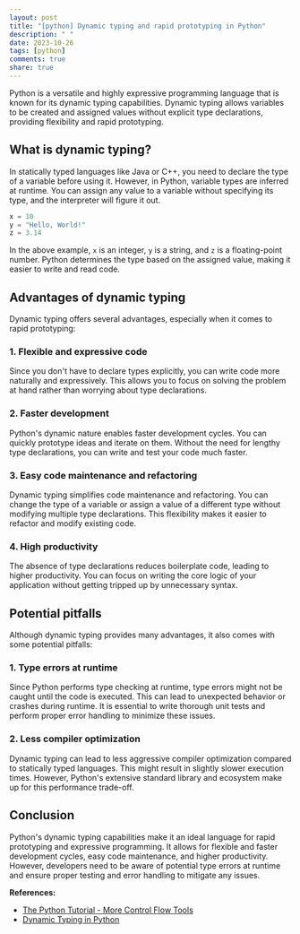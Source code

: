 ```yaml
---
layout: post
title: "[python] Dynamic typing and rapid prototyping in Python"
description: " "
date: 2023-10-26
tags: [python]
comments: true
share: true
---
```


Python is a versatile and highly expressive programming language that is known for its dynamic typing capabilities. Dynamic typing allows variables to be created and assigned values without explicit type declarations, providing flexibility and rapid prototyping.

## What is dynamic typing?

In statically typed languages like Java or C++, you need to declare the type of a variable before using it. However, in Python, variable types are inferred at runtime. You can assign any value to a variable without specifying its type, and the interpreter will figure it out.

```python
x = 10
y = "Hello, World!"
z = 3.14
```

In the above example, `x` is an integer, `y` is a string, and `z` is a floating-point number. Python determines the type based on the assigned value, making it easier to write and read code.

## Advantages of dynamic typing

Dynamic typing offers several advantages, especially when it comes to rapid prototyping:

### 1. Flexible and expressive code

Since you don't have to declare types explicitly, you can write code more naturally and expressively. This allows you to focus on solving the problem at hand rather than worrying about type declarations.

### 2. Faster development

Python's dynamic nature enables faster development cycles. You can quickly prototype ideas and iterate on them. Without the need for lengthy type declarations, you can write and test your code much faster.

### 3. Easy code maintenance and refactoring

Dynamic typing simplifies code maintenance and refactoring. You can change the type of a variable or assign a value of a different type without modifying multiple type declarations. This flexibility makes it easier to refactor and modify existing code.

### 4. High productivity

The absence of type declarations reduces boilerplate code, leading to higher productivity. You can focus on writing the core logic of your application without getting tripped up by unnecessary syntax.

## Potential pitfalls

Although dynamic typing provides many advantages, it also comes with some potential pitfalls:

### 1. Type errors at runtime

Since Python performs type checking at runtime, type errors might not be caught until the code is executed. This can lead to unexpected behavior or crashes during runtime. It is essential to write thorough unit tests and perform proper error handling to minimize these issues.

### 2. Less compiler optimization

Dynamic typing can lead to less aggressive compiler optimization compared to statically typed languages. This might result in slightly slower execution times. However, Python's extensive standard library and ecosystem make up for this performance trade-off.

## Conclusion

Python's dynamic typing capabilities make it an ideal language for rapid prototyping and expressive programming. It allows for flexible and faster development cycles, easy code maintenance, and higher productivity. However, developers need to be aware of potential type errors at runtime and ensure proper testing and error handling to mitigate any issues.

**References:**

- [The Python Tutorial - More Control Flow Tools](https://docs.python.org/3/tutorial/controlflow.html)
- [Dynamic Typing in Python](https://realpython.com/lessons/dynamic-typing-python/)